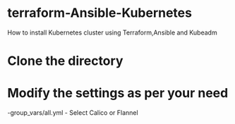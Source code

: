# terraform-Ansible-Kubernetes
How to install Kubernetes cluster using Terraform,Ansible and Kubeadm

# Clone the directory 

# Modify the settings as per your need
-group_vars/all.yml - Select Calico or Flannel


